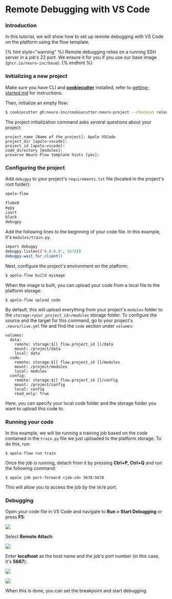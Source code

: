 # Remote Debugging with VS Code

### Introduction

In this tutorial, we will show how to set up remote debugging with VS Code on the platform using the flow template.

{% hint style="warning" %}
Remote debugging relies on a running SSH server in a job's 22 port. We ensure it for you if you use our base image (`ghcr.io/neuro-inc/base`).
{% endhint %}

### Initializing a new project

Make sure you have CLI and [**cookiecutter**](https://github.com/cookiecutter/cookiecutter) installed, refer to [getting-started.md](../../../../../../apolo-console/first-steps/getting-started.md "mention") for instructions.

Then, initialize an empty flow:

```bash
$ cookiecutter gh:neuro-inc/cookiecutter-neuro-project --checkout release
```

The project initialization command asks several questions about your project:

```
project_name [Name of the project]: Apolo VSCode
project_dir [apolo-vscode]:
project_id [apolo-vscode]:
code_directory [modules]: 
preserve Neuro Flow template hints [yes]:
```

### Configuring the project

Add `debugpy` to your project's `requirements.txt` file (located in the project's root folder):

```bash
apolo-flow

flake8
mypy
isort
black
debugpy
```

Add the following lines to the beginning of your code file. In this example, it's `modules/train.py`.

```bash
import debugpy
debugpy.listen(("0.0.0.0", 5678))
debugpy.wait_for_client()
```

Next, configure the project's environment on the platform:

```bash
$ apolo-flow build myimage
```

When the image is built, you can upload your code from a local file to the platform storage:

```
$ apolo-flow upload code
```

By default, this will upload everything from your project's `modules` folder to the `storage:<your_project_id>/modules` storage folder. To configure the source and the target for this command, go to your project's `.neuro/live.yml` file and find the `code` section under `volumes`:

```
volumes:
  data:
    remote: storage:$[[ flow.project_id ]]/data
    mount: /project/data
    local: data
  code:
    remote: storage:$[[ flow.project_id ]]/modules
    mount: /project/modules
    local: modules
  config:
    remote: storage:$[[ flow.project_id ]]/config
    mount: /project/config
    local: config
    read_only: True
```

Here, you can specify your local code folder and the storage folder you want to upload this code to.

### Running your code

In this example, we will be running a training job based on the code contained in the `train.py` file we just uploaded to the platform storage. To do this, run:

```
$ apolo-flow run train
```

Once the job is running, detach from it by pressing **Ctrl+P, Ctrl+Q** and run the following command:

```
$ apolo job port-forward <job-id> 5678:5678
```

This will allow you to access the job by the `5678` port.

### Debugging

Open your code file in VS Code and navigate to **Run > Start Debugging** or press **F5**:

![](<../../../../../../.gitbook/assets/image (89) (1).png>)

Select **Remote Attach**:

![](<../../../../../../.gitbook/assets/image (88).png>)

Enter **localhost** as the host name and the job's port number (in this case, it's **5687**):

![](<../../../../../../.gitbook/assets/image (87) (1).png>)

![](<../../../../../../.gitbook/assets/image (91).png>)

When this is done, you can set the breakpoint and start debugging.
